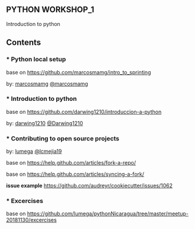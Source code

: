 ## PYTHON WORKSHOP_1

Introduction to python

## Contents

### * Python local setup

base on https://github.com/marcosmamg/intro_to_sprinting

by: [marcosmamg](https://github.com/marcosmamg) [@marcosmamg](https://twitter.com/marcosmamg)

### *  Introduction to python

base on https://github.com/darwing1210/introduccion-a-python

by: [darwing1210](https://github.com/darwing1210) [@Darwing1210](https://twitter.com/Darwing1210)


### *  Contributing to open source projects

by: [lumega](https://github.com/lumega) [@lcmejia19](https://twitter.com/lcmejia19)

base on https://help.github.com/articles/fork-a-repo/

base on https://help.github.com/articles/syncing-a-fork/

**issue example** https://github.com/audreyr/cookiecutter/issues/1062

### *  Excercises

base on https://github.com/lumega/pythonNicaragua/tree/master/meetup-20181130/excercises
